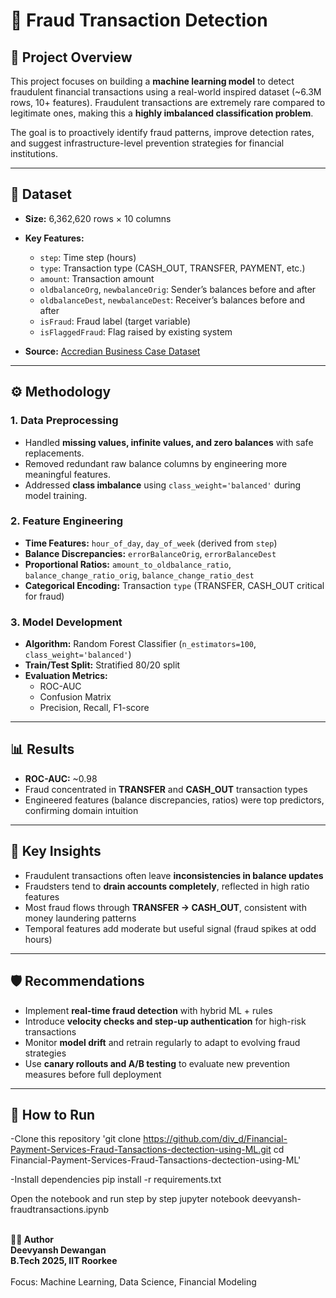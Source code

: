 # 🚨 Fraud Transaction Detection

## 📌 Project Overview  
This project focuses on building a **machine learning model** to detect fraudulent financial transactions using a real-world inspired dataset (~6.3M rows, 10+ features). Fraudulent transactions are extremely rare compared to legitimate ones, making this a **highly imbalanced classification problem**.  

The goal is to proactively identify fraud patterns, improve detection rates, and suggest infrastructure-level prevention strategies for financial institutions.  

---

## 📂 Dataset  
- **Size:** 6,362,620 rows × 10 columns  
- **Key Features:**  
  - `step`: Time step (hours)  
  - `type`: Transaction type (CASH_OUT, TRANSFER, PAYMENT, etc.)  
  - `amount`: Transaction amount  
  - `oldbalanceOrg`, `newbalanceOrig`: Sender’s balances before and after  
  - `oldbalanceDest`, `newbalanceDest`: Receiver’s balances before and after  
  - `isFraud`: Fraud label (target variable)  
  - `isFlaggedFraud`: Flag raised by existing system  

- **Source:** [Accredian Business Case Dataset](https://drive.google.com/)  

---

## ⚙️ Methodology  

### 1. Data Preprocessing  
- Handled **missing values, infinite values, and zero balances** with safe replacements.  
- Removed redundant raw balance columns by engineering more meaningful features.  
- Addressed **class imbalance** using `class_weight='balanced'` during model training.  

### 2. Feature Engineering  
- **Time Features:** `hour_of_day`, `day_of_week` (derived from `step`)  
- **Balance Discrepancies:** `errorBalanceOrig`, `errorBalanceDest`  
- **Proportional Ratios:** `amount_to_oldbalance_ratio`, `balance_change_ratio_orig`, `balance_change_ratio_dest`  
- **Categorical Encoding:** Transaction `type` (TRANSFER, CASH_OUT critical for fraud)  

### 3. Model Development  
- **Algorithm:** Random Forest Classifier (`n_estimators=100`, `class_weight='balanced'`)  
- **Train/Test Split:** Stratified 80/20 split  
- **Evaluation Metrics:**  
  - ROC-AUC   
  - Confusion Matrix  
  - Precision, Recall, F1-score   

---

## 📊 Results  
- **ROC-AUC:** ~0.98  
- Fraud concentrated in **TRANSFER** and **CASH_OUT** transaction types  
- Engineered features (balance discrepancies, ratios) were top predictors, confirming domain intuition  

---

## 🔑 Key Insights  
- Fraudulent transactions often leave **inconsistencies in balance updates**  
- Fraudsters tend to **drain accounts completely**, reflected in high ratio features  
- Most fraud flows through **TRANSFER → CASH_OUT**, consistent with money laundering patterns  
- Temporal features add moderate but useful signal (fraud spikes at odd hours)  

---

## 🛡️ Recommendations  
- Implement **real-time fraud detection** with hybrid ML + rules  
- Introduce **velocity checks and step-up authentication** for high-risk transactions  
- Monitor **model drift** and retrain regularly to adapt to evolving fraud strategies  
- Use **canary rollouts and A/B testing** to evaluate new prevention measures before full deployment  

---

## 🚀 How to Run
-Clone this repository
'git clone https://github.com/div_d/Financial-Payment-Services-Fraud-Tansactions-dectection-using-ML.git
cd Financial-Payment-Services-Fraud-Tansactions-dectection-using-ML'

-Install dependencies
pip install -r requirements.txt

Open the notebook and run step by step
jupyter notebook deevyansh-fraudtransactions.ipynb <br><br>

**🧑‍💻 Author <br>
Deevyansh Dewangan  <br>
B.Tech 2025, IIT Roorkee**
<br><br>
Focus: Machine Learning, Data Science, Financial Modeling
